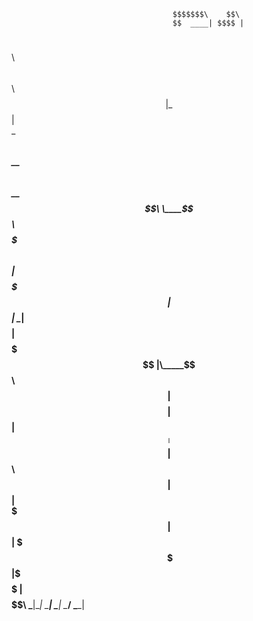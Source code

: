                                         $$$$$$$\    $$\   
                                        $$  ____| $$$$ |  
 $$$$$$\   $$$$$$\   $$$$$$\   $$$$$$\  $$ |      \_$$ |  
 \____$$\ $$  __$$\ $$  __$$\  \____$$\ $$$$$$$\    $$ |  
 $$$$$$$ |$$ |  \__|$$$$$$$$ | $$$$$$$ |\_____$$\   $$ |  
$$  __$$ |$$ |      $$   ____|$$  __$$ |$$\   $$ |  $$ |  
\$$$$$$$ |$$ |      \$$$$$$$\ \$$$$$$$ |\$$$$$$  |$$$$$$\ 
 \_______|\__|       \_______| \_______| \______/ \______|
                                                          
                                                          
                                                          

